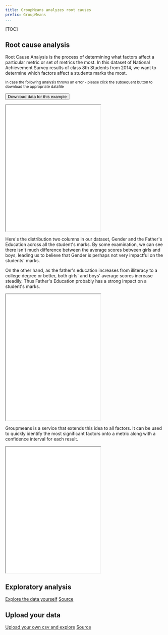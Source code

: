 ```yaml
---
title: GroupMeans analyzes root causes
prefix: GroupMeans
...
```


[TOC]

## Root cause analysis

Root Cause Analysis is the process of determining what factors affect a particular metric or set of metrics the most.
In this dataset of National Achievement Survey results of class 8th Students from 2014, we want to determine which factors affect a students marks the most.

<sub>In case the following analysis throws an error - please click the subsequent button to download the appropriate datafile</sub>

<button id="dl-data">Download data for this example</button>

<script>
$('body').on('click', '#dl-data', function () {
  $.ajax('download-data', function(){})
  window.location.reload()
})
</script>

<iframe style="max-width:100%;height:400px;padding:0px" src="nas?_format=table&_limit=5&_c=Gender&_c=Age&_c=Father edu&_c=Maths %&_c=Reading %&_c=Science %&_c=Social %&_c=Total %"></iframe>

Here's the distribution  two columns in our dataset, Gender and the Father's Education across all the student's marks.
By some examination, we can see there isn't much difference between the average scores between girls and boys, leading us to believe that Gender is perhaps not very impactful on the students' marks.

On the other hand, as the father's education increases from illiteracy to a college degree or better, both girls' and boys' average scores increase steadily.
Thus Father's Education probably has a strong impact on a student's marks.

<iframe style="max-width:100%;height:400px;padding:0px" src="nas?&_limit=100000&_sort=Father%20edu&_by=Gender&_by=Father%20edu&_c=Maths%20%25|avg&_c=Reading%20%25|avg&_c=Science%20%25|avg&_c=Social%20%25|avg&_c=Total%20%25|avg&_format=table"></iframe>

Groupmeans is a service that extends this idea to all factors.
It can be used to quickly identify the most significant factors onto a metric along with a confidence interval for each result.

<iframe style="max-width:100%;height:400px;padding:0px" src="table.html?groups=Gender&groups=Father%20edu&numbers=Maths%20%"></iframe>

## Exploratory analysis

<div class="example">
  <a class="example-demo" href="form.html">Explore the data yourself</a>
  <a class="example-src" href="http://github.com/gramener/gramex/tree/master/gramex/apps/guide/groupmeans/">Source</a>
</div>

<!-- TODO: Allow users to pick from a pre-defined set of segments: Boys/Girls. Below Poverty, Siblings -->

## Upload your data

<div class="example">
  <a class="example-demo" href="custom-explore">Upload your own csv and explore</a>
  <a class="example-src" href="http://github.com/gramener/gramex/tree/master/gramex/apps/guide/groupmeans/">Source</a>
</div>
